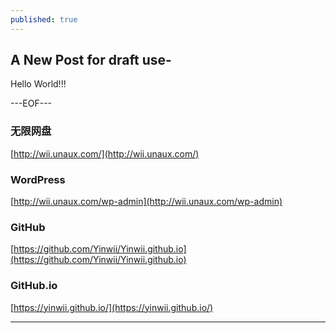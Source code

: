 ```yaml
---
published: true
---
```

## A New Post for draft use-

Hello World!!!

---EOF---

### 无限网盘
[http://wii.unaux.com/](http://wii.unaux.com/)

### WordPress
[http://wii.unaux.com/wp-admin](http://wii.unaux.com/wp-admin)

### GitHub
[https://github.com/Yinwii/Yinwii.github.io](https://github.com/Yinwii/Yinwii.github.io)

### GitHub.io
[https://yinwii.github.io/](https://yinwii.github.io/)
____
